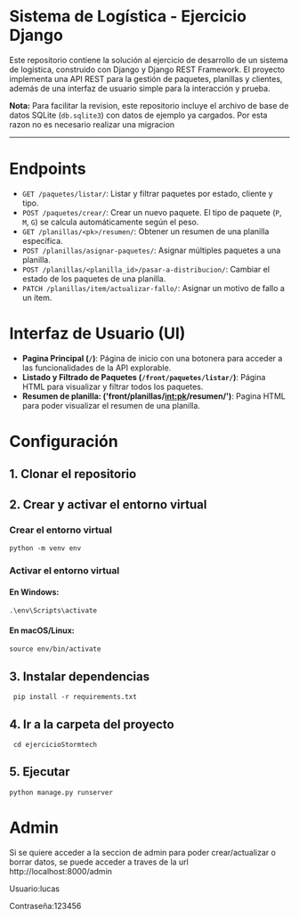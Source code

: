 # Sistema de Logística - Ejercicio Django

Este repositorio contiene la solución al ejercicio de desarrollo de un sistema de logística, construido con Django y Django REST Framework. El proyecto implementa una API REST para la gestión de paquetes, planillas y clientes, además de una interfaz de usuario simple para la interacción y prueba.

**Nota:** Para facilitar la revision, este repositorio incluye el archivo de base de datos SQLite (`db.sqlite3`) con datos de ejemplo ya cargados. Por esta razon no es necesario realizar una migracion

---
# Endpoints


  -   `GET /paquetes/listar/`: Listar y filtrar paquetes por estado, cliente y tipo.
  -   `POST /paquetes/crear/`: Crear un nuevo paquete. El tipo de paquete (`P`, `M`, `G`) se calcula automáticamente según el peso.
  -   `GET /planillas/<pk>/resumen/`: Obtener un resumen de una planilla específica.
  -   `POST /planillas/asignar-paquetes/`: Asignar múltiples paquetes a una planilla.
  -   `POST /planillas/<planilla_id>/pasar-a-distribucion/`: Cambiar el estado de los paquetes de una planilla.
  -   `PATCH /planillas/item/actualizar-fallo/`: Asignar un motivo de fallo a un ítem.

# Interfaz de Usuario (UI)

-   **Pagina Principal (`/`)**: Página de inicio con una botonera para acceder a las funcionalidades de la API explorable.
-   **Listado y Filtrado de Paquetes (`/front/paquetes/listar/`)**: Página HTML para visualizar y filtrar todos los paquetes.
-   **Resumen de planilla: ('front/planillas/<int:pk>/resumen/')**: Pagina HTML para poder visualizar el resumen de una planilla.




# Configuración


## 1. Clonar el repositorio


## 2. Crear y activar el entorno virtual
  ### Crear el entorno virtual
    python -m venv env

  ### Activar el entorno virtual
   #### En Windows:
    .\env\Scripts\activate
   #### En macOS/Linux:
    source env/bin/activate


  
## 3. Instalar dependencias
     pip install -r requirements.txt



## 4. Ir a la carpeta del proyecto
     cd ejercicioStormtech


## 5. Ejecutar 
    python manage.py runserver


# Admin
Si se quiere acceder a la seccion de admin para poder crear/actualizar o borrar datos, se puede acceder a traves de la url http://localhost:8000/admin 

Usuario:lucas

Contraseña:123456



